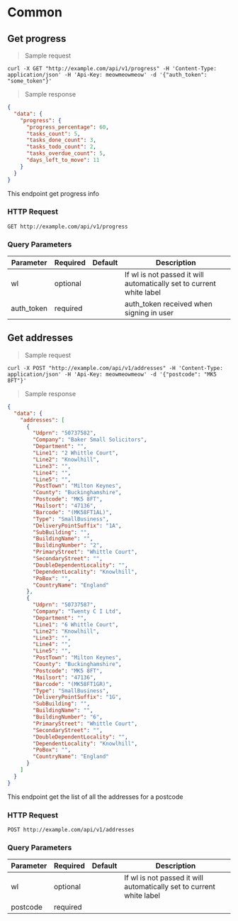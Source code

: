 # Common

## Get progress

> Sample request

```shell
curl -X GET "http://example.com/api/v1/progress" -H 'Content-Type: application/json' -H 'Api-Key: meowmeowmeow' -d '{"auth_token": "some_token"}'
```

> Sample response

```json
{
  "data": {
    "progress": {
      "progress_percentage": 60,
      "tasks_count": 5,
      "tasks_done_count": 3,
      "tasks_todo_count": 2,
      "tasks_overdue_count": 5,
      "days_left_to_move": 11
    }
  }
}
```
This endpoint get progress info

### HTTP Request

`GET http://example.com/api/v1/progress`

### Query Parameters

Parameter | Required | Default | Description
--------- | ------- | ------- | -----------
wl | optional | | If wl is not passed it will automatically set to current white label
auth_token | required | | auth_token received when signing in user



## Get addresses

> Sample request

```shell
curl -X POST "http://example.com/api/v1/addresses" -H 'Content-Type: application/json' -H 'Api-Key: meowmeowmeow' -d '{"postcode": "MK5 8FT"}'
```

> Sample response

```json
{
  "data": {
    "addresses": [
      {
        "Udprn": "50737582",
        "Company": "Baker Small Solicitors",
        "Department": "",
        "Line1": "2 Whittle Court",
        "Line2": "Knowlhill",
        "Line3": "",
        "Line4": "",
        "Line5": "",
        "PostTown": "Milton Keynes",
        "County": "Buckinghamshire",
        "Postcode": "MK5 8FT",
        "Mailsort": "47136",
        "Barcode": "(MK58FT1AL)",
        "Type": "SmallBusiness",
        "DeliveryPointSuffix": "1A",
        "SubBuilding": "",
        "BuildingName": "",
        "BuildingNumber": "2",
        "PrimaryStreet": "Whittle Court",
        "SecondaryStreet": "",
        "DoubleDependentLocality": "",
        "DependentLocality": "Knowlhill",
        "PoBox": "",
        "CountryName": "England"
      },
      {
        "Udprn": "50737587",
        "Company": "Twenty C I Ltd",
        "Department": "",
        "Line1": "6 Whittle Court",
        "Line2": "Knowlhill",
        "Line3": "",
        "Line4": "",
        "Line5": "",
        "PostTown": "Milton Keynes",
        "County": "Buckinghamshire",
        "Postcode": "MK5 8FT",
        "Mailsort": "47136",
        "Barcode": "(MK58FT1GR)",
        "Type": "SmallBusiness",
        "DeliveryPointSuffix": "1G",
        "SubBuilding": "",
        "BuildingName": "",
        "BuildingNumber": "6",
        "PrimaryStreet": "Whittle Court",
        "SecondaryStreet": "",
        "DoubleDependentLocality": "",
        "DependentLocality": "Knowlhill",
        "PoBox": "",
        "CountryName": "England"
      }
    ]
  }
}
```

This endpoint get the list of all the addresses for a postcode

### HTTP Request

`POST http://example.com/api/v1/addresses`

### Query Parameters

Parameter | Required | Default | Description
--------- | ------- | ------- | -----------
wl | optional | | If wl is not passed it will automatically set to current white label
postcode | required | |
